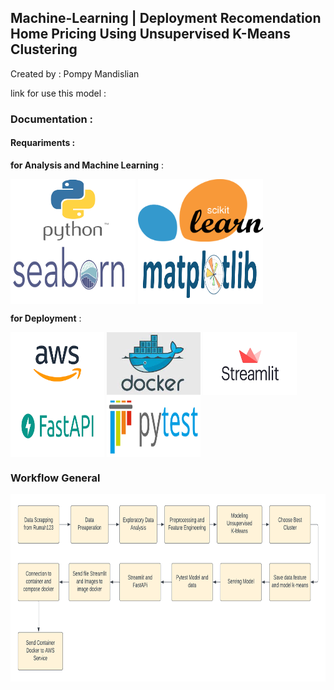 ## Machine-Learning | Deployment Recomendation Home Pricing Using Unsupervised K-Means Clustering

Created by : Pompy Mandislian

link for use this model :

<h3> Documentation : </h3>

<h4> <b> Requariments : </b> </h4>

**for Analysis and Machine Learning** :
<p>
  <img align="center" src="Image/python.png" width="200" height="100" />
  <img align="center" src="Image/scikit.png" width="200" height="100" />
  <img align="center" src="Image/seaborn.png" width="200" height="100" />
  <img align="center" src="Image/matplotlip.png" width="200" height="100" />
</p>

**for Deployment** :
<p>
  <img align="center" src="Image/aws.png" width="150" height="100" />
  <img align="center" src="Image/docker.jpg" width="150" height="100" />
  <img align="center" src="Image/streamlit.png" width="150" height="100" />
  <img align="center" src="Image/fastapi.png" width="150" height="100" />
  <img align="center" src="Image/pytest.png" width="150" height="100" />
</p>

<h3> <b> Workflow General <b> </h3>
<img align="center" src="image_flowchart/worklow general.png" width="700" height="300" />
